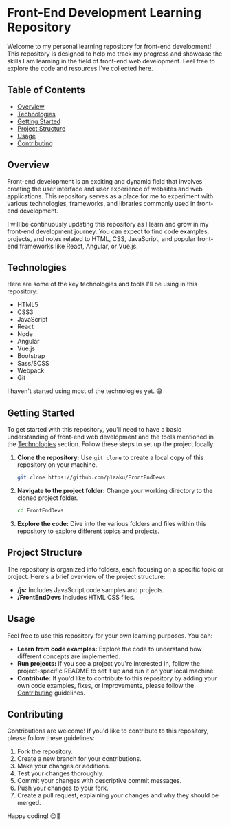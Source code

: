 # Front-End Development Learning Repository

Welcome to my personal learning repository for front-end development! This repository is designed to help me track my progress and showcase the skills I am learning in the field of front-end web development. Feel free to explore the code and resources I've collected here.

## Table of Contents

- [Overview](#overview)
- [Technologies](#technologies)
- [Getting Started](#getting-started)
- [Project Structure](#project-structure)
- [Usage](#usage)
- [Contributing](#contributing)

## Overview

Front-end development is an exciting and dynamic field that involves creating the user interface and user experience of websites and web applications. This repository serves as a place for me to experiment with various technologies, frameworks, and libraries commonly used in front-end development.

I will be continuously updating this repository as I learn and grow in my front-end development journey. You can expect to find code examples, projects, and notes related to HTML, CSS, JavaScript, and popular front-end frameworks like React, Angular, or Vue.js.

## Technologies

Here are some of the key technologies and tools I'll be using in this repository:

- HTML5
- CSS3
- JavaScript
- React
- Node
- Angular
- Vue.js
- Bootstrap
- Sass/SCSS
- Webpack
- Git

I haven't started using most of the technologies yet. 😅

## Getting Started

To get started with this repository, you'll need to have a basic understanding of front-end web development and the tools mentioned in the [Technologies](#technologies) section. Follow these steps to set up the project locally:

1. **Clone the repository:** Use `git clone` to create a local copy of this repository on your machine.

   ```bash
   git clone https://github.com/p1aaku/FrontEndDevs
   ```

2. **Navigate to the project folder:** Change your working directory to the cloned project folder.

   ```bash
   cd FrontEndDevs
   ```

3. **Explore the code:** Dive into the various folders and files within this repository to explore different topics and projects.

## Project Structure

The repository is organized into folders, each focusing on a specific topic or project. Here's a brief overview of the project structure:

- **/js:** Includes JavaScript code samples and projects.
- **/FrontEndDevs** Includes HTML CSS files.

## Usage

Feel free to use this repository for your own learning purposes. You can:

- **Learn from code examples:** Explore the code to understand how different concepts are implemented.
- **Run projects:** If you see a project you're interested in, follow the project-specific README to set it up and run it on your local machine.
- **Contribute:** If you'd like to contribute to this repository by adding your own code examples, fixes, or improvements, please follow the [Contributing](#contributing) guidelines.

## Contributing

Contributions are welcome! If you'd like to contribute to this repository, please follow these guidelines:

1. Fork the repository.
2. Create a new branch for your contributions.
3. Make your changes or additions.
4. Test your changes thoroughly.
5. Commit your changes with descriptive commit messages.
6. Push your changes to your fork.
7. Create a pull request, explaining your changes and why they should be merged.


Happy coding! 😊🚀
